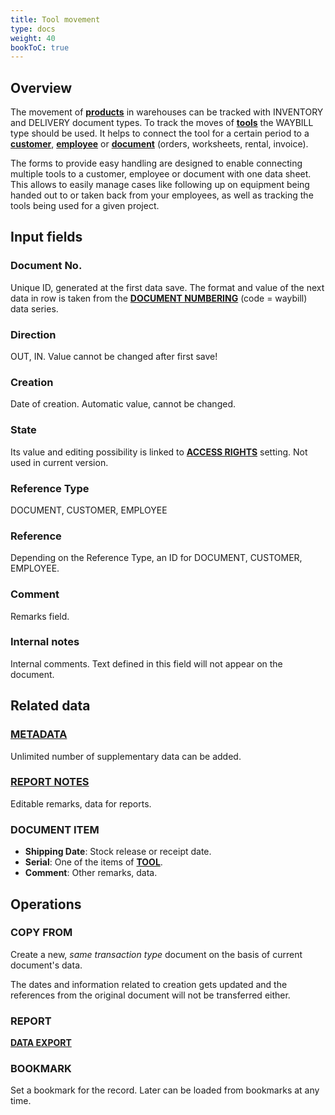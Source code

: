 ```yaml
---
title: Tool movement
type: docs
weight: 40
bookToC: true
---
```


## Overview

The movement of [**products**](/docs/client/resources/product) in warehouses can be tracked with INVENTORY and DELIVERY document types. To track the moves of [**tools**](/docs/client/resources/tool) the WAYBILL type should be used. It helps to connect  the tool for a certain period to a [**customer**](/docs/client/resources/customer), [**employee**](/docs/client/resources/employee) or [**document**](/docs/client/document/document)  (orders, worksheets, rental, invoice).

The forms to provide easy handling are designed to enable connecting multiple tools to a customer, employee or document with one data sheet. This allows to easily manage cases like following up on  equipment being handed out to or taken back from your employees, as well as tracking the tools being used for a given project.

## Input fields

### Document No.
Unique ID, generated at the first data save. The format and value of the next data in row is taken from the [**DOCUMENT NUMBERING**](/docs/client/settings/numberdef) (code = waybill) data series.

### Direction
OUT, IN. Value cannot be changed after first save!

### Creation
Date of creation. Automatic value, cannot be changed.

### State
Its value and editing possibility is linked to [**ACCESS RIGHTS**](/docs/client/settings/usergroup#supervisor) setting. Not used in current version.

### Reference Type
DOCUMENT, CUSTOMER, EMPLOYEE

### Reference
Depending on the Reference Type, an ID for DOCUMENT, CUSTOMER, EMPLOYEE.

### Comment
Remarks field.

### Internal notes
Internal comments. Text defined in this field will not appear on the document.

## Related data

### [**METADATA**](/docs/client/settings/metadata)
Unlimited number of supplementary data can be added.

### [**REPORT NOTES**](/docs/client/program/notes)
Editable remarks, data for reports.

### DOCUMENT ITEM 
- **Shipping Date**: Stock release or receipt date.
- **Serial**: One of the items of [**TOOL**](/docs/client/resources/tool).
- **Comment**: Other remarks, data.

## Operations

### COPY FROM
Create a new, *same transaction type* document on the basis of current document's data. 

The dates and information related to creation gets updated and the references from the original document will not be transferred either.

### REPORT
[**DATA EXPORT**](/docs/client/program/export)

### BOOKMARK
Set a bookmark for the record. Later can be loaded from bookmarks at any time.